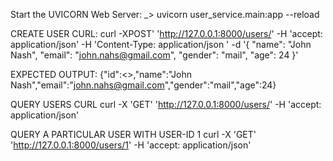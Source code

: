 Start the UVICORN Web Server:
\_> uvicorn user_service.main:app --reload

CREATE USER CURL:
curl -XPOST' 'http://127.0.0.1:8000/users/' -H 'accept: application/json' -H 'Content-Type: application/json
' -d '{
"name": "John Nash",
"email": "john.nahs@gmail.com",
"gender": "mail",
"age": 24
}'

EXPECTED OUTPUT:
{"id":<>,"name":"John Nash","email":"john.nahs@gmail.com","gender":"mail","age":24}

QUERY USERS CURL
curl -X 'GET' 'http://127.0.0.1:8000/users/' -H 'accept: application/json'

QUERY A PARTICULAR USER WITH USER-ID 1
curl -X 'GET' 'http://127.0.0.1:8000/users/1' -H 'accept: application/json'
